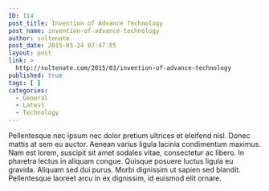 ```yaml
---
ID: 114
post_title: Invention of Advance Technology
post_name: invention-of-advance-technology
author: sultenate
post_date: 2015-03-24 07:47:05
layout: post
link: >
  http://sultenate.com/2015/03/invention-of-advance-technology
published: true
tags: [ ]
categories:
  - General
  - Latest
  - Technology
---
```

Pellentesque nec ipsum nec dolor pretium ultrices et eleifend nisl. Donec mattis at sem eu auctor. Aenean varius ligula lacinia condimentum maximus. Nam est lorem, suscipit sit amet sodales vitae, consectetur ac libero. In pharetra lectus in aliquam congue. Quisque posuere luctus ligula eu gravida. Aliquam sed dui purus. Morbi dignissim ut sapien sed blandit. Pellentesque laoreet arcu in ex dignissim, id euismod elit ornare.